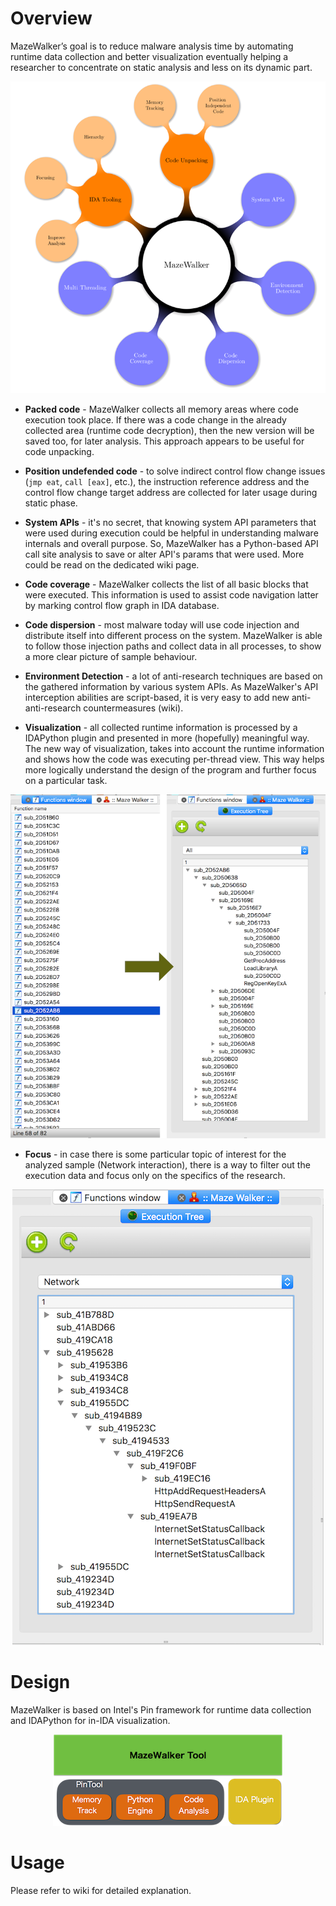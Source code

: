 
# Overview

MazeWalker’s goal is to reduce malware analysis time by automating runtime data collection and better visualization eventually helping a researcher to concentrate on static analysis and less on its dynamic part. 

<p align="center"><img src="./docs/overview.png"/></p>

- **Packed code** - MazeWalker collects all memory areas where code execution took place. If there was a code change in the already collected area (runtime code decryption), then the new version will be saved too, for later analysis. This approach appears to be useful for code unpacking.

- **Position undefended code** - to solve indirect control flow change issues (`jmp eat`, `call [eax]`, etc.), the instruction reference address and the control flow change target address are collected for later usage during static phase.

- **System APIs** - it's no secret, that knowing system API parameters that were used during execution could be helpful in understanding malware internals and overall purpose. So, MazeWalker has a Python-based API call site analysis to save or alter API's params that were used. More could be read on the dedicated wiki page.

- **Code coverage** - MazeWalker collects the list of all basic blocks that were executed. This information is used to assist code navigation latter by marking control flow graph in IDA database.

- **Code dispersion** - most malware today will use code injection and distribute itself into different process on the system. MazeWalker is able to follow those injection paths and collect data in all processes, to show a more clear picture of sample behaviour.

- **Environment Detection** - a lot of anti-research techniques are based on the gathered information by various system APIs. As MazeWalker's API interception abilities are script-based, it is very easy to add new anti-anti-research countermeasures (wiki).

- **Visualization** - all collected runtime information is processed by a IDAPython plugin and presented in more (hopefully) meaningful way. The new way of visualization, takes into account the runtime information and shows how the code was executing per-thread view. This way helps more logically understand the design of the program and further focus on a particular task. 

<p align="center"><img src="./docs/viz_tranz.png"/></p>

- **Focus** - in case there is some particular topic of interest for the analyzed sample (Network interaction), there is a way to filter out the execution data and focus only on the specifics of the research.

<p align="center"><img src="./docs/filter.png"/></p>

# Design
MazeWalker is based on Intel's Pin framework for runtime data collection and IDAPython for in-IDA visualization.
  
<p align="center"><img src="./docs/design.png"/></p>

# Usage
Please refer to wiki for detailed explanation.
